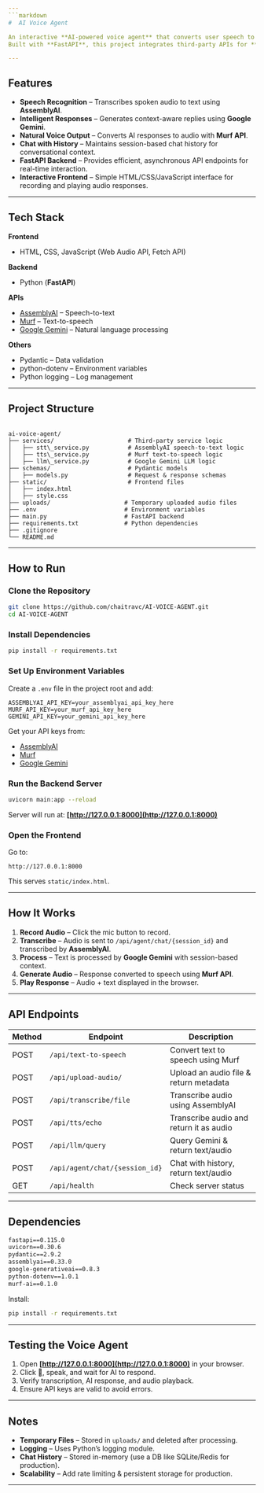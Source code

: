 ```yaml
---
```markdown
#  AI Voice Agent

An interactive **AI-powered voice agent** that converts user speech to text, processes it with a language model, and responds with natural-sounding speech.  
Built with **FastAPI**, this project integrates third-party APIs for **speech-to-text**, **text-to-speech**, and **language model processing**.

---
```


##  Features

- **Speech Recognition** – Transcribes spoken audio to text using **AssemblyAI**.
- **Intelligent Responses** – Generates context-aware replies using **Google Gemini**.
- **Natural Voice Output** – Converts AI responses to audio with **Murf API**.
- **Chat with History** – Maintains session-based chat history for conversational context.
- **FastAPI Backend** – Provides efficient, asynchronous API endpoints for real-time interaction.
- **Interactive Frontend** – Simple HTML/CSS/JavaScript interface for recording and playing audio responses.

---

##  Tech Stack

**Frontend**  
- HTML, CSS, JavaScript (Web Audio API, Fetch API)

**Backend**  
- Python (**FastAPI**)

**APIs**  
- [AssemblyAI](https://www.assemblyai.com/) – Speech-to-text  
- [Murf](https://murf.ai/) – Text-to-speech  
- [Google Gemini](https://ai.google/) – Natural language processing

**Others**  
- Pydantic – Data validation  
- python-dotenv – Environment variables  
- Python logging – Log management  

---

##  Project Structure

```

ai-voice-agent/
├── services/                     # Third-party service logic
│   ├── stt\_service.py           # AssemblyAI speech-to-text logic
│   ├── tts\_service.py           # Murf text-to-speech logic
│   ├── llm\_service.py           # Google Gemini LLM logic
├── schemas/                      # Pydantic models
│   ├── models.py                 # Request & response schemas
├── static/                       # Frontend files
│   ├── index.html
│   ├── style.css
├── uploads/                     # Temporary uploaded audio files
├── .env                         # Environment variables
├── main.py                      # FastAPI backend
├── requirements.txt             # Python dependencies
├── .gitignore
└── README.md

````

---

##  How to Run

###  Clone the Repository
```bash
git clone https://github.com/chaitravc/AI-VOICE-AGENT.git
cd AI-VOICE-AGENT
````

###  Install Dependencies

```bash
pip install -r requirements.txt
```

### Set Up Environment Variables

Create a `.env` file in the project root and add:

```env
ASSEMBLYAI_API_KEY=your_assemblyai_api_key_here
MURF_API_KEY=your_murf_api_key_here
GEMINI_API_KEY=your_gemini_api_key_here
```

Get your API keys from:

* [AssemblyAI](https://www.assemblyai.com/)
* [Murf](https://murf.ai/)
* [Google Gemini](https://ai.google/)

### Run the Backend Server

```bash
uvicorn main:app --reload
```

Server will run at: **[http://127.0.0.1:8000](http://127.0.0.1:8000)**

### Open the Frontend

Go to:

```
http://127.0.0.1:8000
```

This serves `static/index.html`.

---

## How It Works

1. **Record Audio** – Click the mic button to record.
2. **Transcribe** – Audio is sent to `/api/agent/chat/{session_id}` and transcribed by **AssemblyAI**.
3. **Process** – Text is processed by **Google Gemini** with session-based context.
4. **Generate Audio** – Response converted to speech using **Murf API**.
5. **Play Response** – Audio + text displayed in the browser.

---

##  API Endpoints

| Method | Endpoint                       | Description                             |
| ------ | ------------------------------ | --------------------------------------- |
| POST   | `/api/text-to-speech`          | Convert text to speech using Murf       |
| POST   | `/api/upload-audio/`           | Upload an audio file & return metadata  |
| POST   | `/api/transcribe/file`         | Transcribe audio using AssemblyAI       |
| POST   | `/api/tts/echo`                | Transcribe audio and return it as audio |
| POST   | `/api/llm/query`               | Query Gemini & return text/audio        |
| POST   | `/api/agent/chat/{session_id}` | Chat with history, return text/audio    |
| GET    | `/api/health`                  | Check server status                     |

---

## Dependencies

```txt
fastapi==0.115.0
uvicorn==0.30.6
pydantic==2.9.2
assemblyai==0.33.0
google-generativeai==0.8.3
python-dotenv==1.0.1
murf-ai==0.1.0
```

Install:

```bash
pip install -r requirements.txt
```

---

##  Testing the Voice Agent

1. Open **[http://127.0.0.1:8000](http://127.0.0.1:8000)** in your browser.
2. Click 🎤, speak, and wait for AI to respond.
3. Verify transcription, AI response, and audio playback.
4. Ensure API keys are valid to avoid errors.

---

## Notes

* **Temporary Files** – Stored in `uploads/` and deleted after processing.
* **Logging** – Uses Python’s logging module.
* **Chat History** – Stored in-memory (use a DB like SQLite/Redis for production).
* **Scalability** – Add rate limiting & persistent storage for production.

---



```
